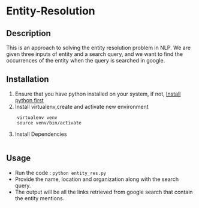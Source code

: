 # Entity-Resolution

## Description
This is an approach to solving the entity resolution problem in NLP. We are given three inputs of entity and a search query,
and we want to find the occurrences of the entity when the query is searched in google.

## Installation
1. Ensure that you have python installed on your system, if not, [Install python first](https://www.python.org/downloads/)   
2. Install virtualenv,create and activate new environment
  ``` pip install virtualenv
      virtualenv venv
      source venv/bin/activate
  ```
3. Install Dependencies
  ``` pip install -r requirements.txt
  ```
  
## Usage
- Run the code :   `python entity_res.py `
- Provide the name, location and organization along with the search query.
- The output will be all the links retrieved from google search that contain the entity mentions.

